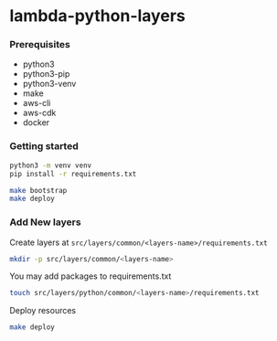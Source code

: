 # lambda-python-layers

### Prerequisites

- python3
- python3-pip
- python3-venv
- make
- aws-cli
- aws-cdk
- docker

### Getting started

```bash
python3 -m venv venv
pip install -r requirements.txt
```

```bash
make bootstrap
make deploy
```

### Add New layers

Create layers at `src/layers/common/<layers-name>/requirements.txt`

```bash
mkdir -p src/layers/common/<layers-name>
```

You may add packages to requirements.txt

```bash
touch src/layers/python/common/<layers-name>/requirements.txt
```

Deploy resources

```bash
make deploy
```
